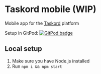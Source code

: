 # Taskord mobile (WIP)

Mobile app for the [Taskord](https://gitlab.com/taskord/taskord) platform

Setup in GitPod:
<a href="https://gitpod.io/#https://gitlab.com/taskord/taskord">
<img src="https://img.shields.io/badge/setup-automated-blue?logo=gitpod" alt="GitPod badge">
</a>

## Local setup

1. Make sure you have Node.js installed
1. Run `npm i && npm start`
